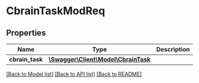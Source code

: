 # CbrainTaskModReq

## Properties
Name | Type | Description | Notes
------------ | ------------- | ------------- | -------------
**cbrain_task** | [**\Swagger\Client\Model\CbrainTask**](CbrainTask.md) |  | [optional] 

[[Back to Model list]](../README.md#documentation-for-models) [[Back to API list]](../README.md#documentation-for-api-endpoints) [[Back to README]](../README.md)


